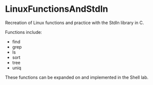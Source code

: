 # LinuxFunctionsAndStdIn
Recreation of Linux functions and practice with the StdIn library in C.

Functions include:
- find
- grep
- ls
- sort
- tree
- uniq

These functions can be expanded on and implemented in the Shell lab.
